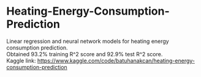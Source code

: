 # Heating-Energy-Consumption-Prediction
Linear regression and neural network models for heating energy consumption prediction.\
Obtained 93.2% training R^2 score and 92.9% test R^2 score.\
Kaggle link: https://www.kaggle.com/code/batuhanakcan/heating-energy-consumption-prediction
